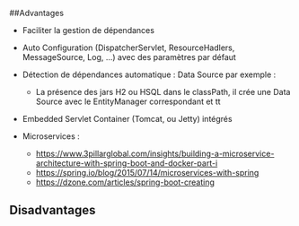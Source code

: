 ##Advantages
- Faciliter la gestion de dépendances
- Auto Configuration (DispatcherServlet, ResourceHadlers, MessageSource, Log, ...) avec des paramètres par défaut
- Détection de dépendances automatique : Data Source par exemple :
    * La présence des jars H2 ou HSQL dans le classPath, il crée une Data Source avec le EntityManager correspondant et tt
- Embedded Servlet Container (Tomcat, ou Jetty) intégrés 

- Microservices :

    * https://www.3pillarglobal.com/insights/building-a-microservice-architecture-with-spring-boot-and-docker-part-i
    * https://spring.io/blog/2015/07/14/microservices-with-spring
    * https://dzone.com/articles/spring-boot-creating

## Disadvantages